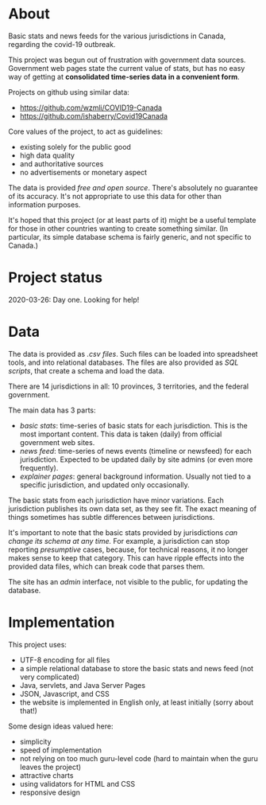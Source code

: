 # About
Basic stats and news feeds for the various jurisdictions in Canada, regarding the covid-19 outbreak.

This project was begun out of frustration with government data sources.
Government web pages state the current value of stats, but has no easy way of getting at **consolidated time-series data in a convenient form**.

Projects on github using similar data:

 * https://github.com/wzmli/COVID19-Canada
 * https://github.com/ishaberry/Covid19Canada
 
Core values of the project, to act as guidelines:

* existing solely for the public good
* high data quality
* and authoritative sources 
* no advertisements or monetary aspect

The data is provided *free and open source*.
There's absolutely no guarantee of its accuracy. 
It's not appropriate to use this data for other than information purposes.

It's hoped that this project (or at least parts of it) might be a useful template for those in other countries wanting to create something similar. 
(In particular, its simple database schema is fairly generic, and not specific to Canada.)

# Project status

2020-03-26: Day one. Looking for help!

# Data 

The data is provided as *.csv files*.
Such files can be loaded into spreadsheet tools, and into relational databases.
The files are also provided as *SQL scripts*, that create a schema and load the data.

There are 14 jurisdictions in all: 10 provinces, 3 territories, and the federal government.

The main data has 3 parts:

* *basic stats*: time-series of basic stats for each jurisdiction. This is the most important content.
  This data is taken (daily) from official government web sites.
* *news feed*: time-series of news events (timeline or newsfeed) for each jurisdiction. 
  Expected to be updated daily by site admins (or even more frequently).
* *explainer pages*: general background information. 
  Usually not tied to a specific jurisdiction, and updated only occasionally.

The basic stats from each jurisdiction have minor variations. 
Each jurisdiction publishes its own data set, as they see fit.
The exact meaning of things sometimes has subtle differences between jurisdictions.

It's important to note that the basic stats provided by jurisdictions *can change its schema at any time.*
For example, a jurisdiction can stop reporting *presumptive* cases, because, for technical reasons, it no 
longer makes sense to keep that category. 
This can have ripple effects into the provided data files, which can break code that parses them.

The site has an *admin* interface, not visible to the public, for updating the database.

# Implementation 

This project uses:

* UTF-8 encoding for all files 
* a simple relational database to store the basic stats and news feed (not very complicated)
* Java, servlets, and Java Server Pages
* JSON, Javascript, and CSS 
* the website is implemented in English only, at least initially (sorry about that!)

Some design ideas valued here:

* simplicity
* speed of implementation
* not relying on too much guru-level code (hard to maintain when the guru leaves the project)
* attractive charts
* using validators for HTML and CSS
* responsive design
